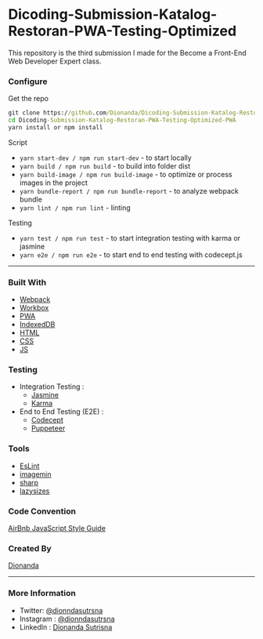 # Dicoding-Submission-Katalog-Restoran-PWA-Testing-Optimized
This repository is the third submission I made for the Become a Front-End Web Developer Expert class.

### Configure

Get the repo

```cmd
git clone https://github.com/Dionanda/Dicoding-Submission-Katalog-Restoran-PWA-Testing-Optimized.git
cd Dicoding-Submission-Katalog-Restoran-PWA-Testing-Optimized-PWA
yarn install or npm install
```


Script

- `yarn start-dev / npm run start-dev` - to start locally
- `yarn build / npm run build` - to build into folder dist
- `yarn build-image / npm run build-image` - to optimize or process images in the project
- `yarn bundle-report / npm run bundle-report` - to analyze webpack bundle
- `yarn lint / npm run lint` - linting

Testing

- `yarn test / npm run test` - to start integration testing with karma or jasmine
- `yarn e2e / npm run e2e` - to start end to end testing with codecept.js

---

### Built With

- [Webpack](https://webpack.js.org/)
- [Workbox](https://developers.google.com/web/tools/workbox)
- [PWA](https://developers.google.com/web/progressive-web-apps)
- [IndexedDB](https://developers.google.com/web/ilt/pwa/working-with-indexeddb)
- [HTML](https://www.w3schools.com/html/)
- [CSS](https://www.w3schools.com/css/)
- [JS](https://www.javascript.com/)

### Testing

- Integration Testing :
  - [Jasmine](https://jasmine.github.io/)
  - [Karma](https://karma-runner.github.io)
- End to End Testing (E2E) :
  - [Codecept](https://codecept.io/)
  - [Puppeteer](https://codecept.io/helpers/Puppeteer/#seeinsource)

### Tools

- [EsLint](https://eslint.org/)
- [imagemin](https://github.com/imagemin/imagemin)
- [sharp](https://sharp.pixelplumbing.com/)
- [lazysizes](https://www.npmjs.com/package/lazysizes)

### Code Convention

[AirBnb JavaScript Style Guide](https://github.com/airbnb/javascript)

### Created By

[Dionanda](https://github.com/Dionanda)

---

### More Information

- Twitter: [@dionndasutrsna](https://twitter.com/dionndasutrsna)
- Instagram : [@dionndasutrsna](https://instagram.com/dionndasutrsna)
- LinkedIn : [Dionanda Sutrisna](https://id.linkedin.com/in/dionndasutrsna)
